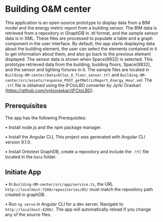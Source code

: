 # Building O&M center

This application is an open-source prototype to display data from a BIM model and the energy metric report from a building sensor. The BIM data is retrieved from a repository in GhaphDB in .ttl format, and the sample sensor data is in XML. These files are processed to populate a table and a graph component in the user interface. By default, the app starts displaying data about the building element, the user can select the elements contained in it to get information about them, and also go back to the previous element displayed. The sensor data is shown when Space(9832) is selected. This prototype retrieved data from the building, building floors, Space(9832), and the sensor and lighting fixtures in it. 
The sample files are located in `Building-OM-center/Data/Atlas_8_floor_sensor.ttl` and `Building-OM-center/src/assets/response_POST_getMetricReport_Energy_Hour.xml` The `.ttl` file is obtained using the IFCtoLBD converter by Jyrki Oraskari (https://github.com/jyrkioraskari/IFCtoLBD).

## Prerequisites

The app has the following Prerequisites:

•	Install node.js and the npm package manager.

•	Install the Angular CLI, This project was generated with Angular CLI version 9.1.0. 

•	Install Ontotext GraphDB, create a repository and include the `.ttl` file located in the `Data` folder.

## Initiate App 

•	In `Building-OM-center/src/app/service.ts`, the URL `http://localhost:7200/repositories/05/` must match the repository path created in graphDB.

•	Run `ng serve` in Angular CLI for a dev server. Navigate to `http://localhost:4200/`. The app will automatically reload if you change any of the source files.
